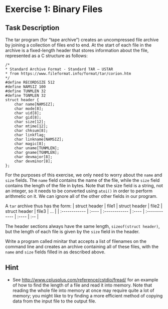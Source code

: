 # Exercise 1: Binary Files
## Task Description
The tar program (for “tape archive”) creates an uncompressed file archive by joining a collection of files end to end. At the start of each file in the archive is a fixed-length header that stores information about the file, represented as a C structure as follows:
```
/*
* Standard Archive Format ‐ Standard TAR – USTAR
* from https://www.fileformat.info/format/tar/corion.htm
*/
#define RECORDSIZE 512
#define NAMSIZ 100
#define TUNMLEN 32
#define TGNMLEN 32
struct header {
    char name[NAMSIZ];
    char mode[8];
    char uid[8];
    char gid[8];
    char size[12];
    char mtime[12];
    char chksum[8];
    char linkflag;
    char linkname[NAMSIZ];
    char magic[8];
    char uname[TUNMLEN];
    char gname[TGNMLEN];
    char devmajor[8];
    char devminor[8];
};
```
For the purposes of this exercise, we only need to worry about the `name` and `size` fields. The `name` field contains the name of the file, while the `size` field contains the length of the file in bytes. Note that the size field is a string, not an integer, so it needs to be converted using `atoi()` in order to perform arithmetic on it. We can ignore all of the other other fields in our program.

A `tar` archive thus has the form:
| struct header | file1 | struct header | file2 | struct header | file3 | ... |
| :------------ | :---- | :------------ | :---- | :------------ | :---- | :-- |

The header sections always have the same length, `sizeof(struct header)`, but the length of each file is given by the `size` field in the header.

Write a program called minitar that accepts a list of filenames on the command line and creates an archive containing all of these files, with the `name` and `size` fields filled in as described above.

## Hint
- See http://www.cplusplus.com/reference/cstdio/fread/ for an example of how to find the length of a file and read it into memory. Note that reading the whole file into memory at once may require quite a lot of memory; you might like to try finding a more efficient method of copying data from the input file to the output file.